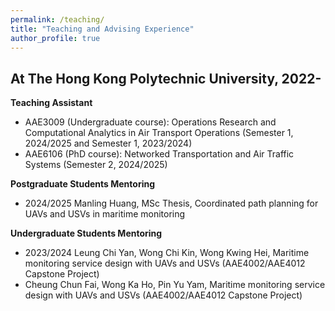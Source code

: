 ```yaml
---
permalink: /teaching/
title: "Teaching and Advising Experience"
author_profile: true
---
```



At The Hong Kong Polytechnic University, 2022-
-------
**Teaching Assistant**
* AAE3009 (Undergraduate course): Operations Research and Computational Analytics in Air Transport Operations (Semester 1, 2024/2025 and Semester 1, 2023/2024)
* AAE6106 (PhD course): Networked Transportation and Air Traffic Systems (Semester 2, 2024/2025)

**Postgraduate Students Mentoring** 
* 2024/2025 Manling Huang, MSc Thesis, Coordinated path planning for UAVs and USVs in maritime monitoring

**Undergraduate Students Mentoring**
* 2023/2024 Leung Chi Yan, Wong Chi Kin, Wong Kwing Hei, Maritime monitoring service design with UAVs and USVs (AAE4002/AAE4012 Capstone Project)
* Cheung Chun Fai, Wong Ka Ho, Pin Yu Yam, Maritime monitoring service design with
UAVs and USVs (AAE4002/AAE4012 Capstone Project)

